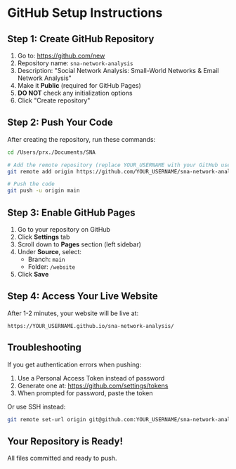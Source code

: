 # GitHub Setup Instructions

## Step 1: Create GitHub Repository
1. Go to: https://github.com/new
2. Repository name: `sna-network-analysis`
3. Description: "Social Network Analysis: Small-World Networks & Email Network Analysis"
4. Make it **Public** (required for GitHub Pages)
5. **DO NOT** check any initialization options
6. Click "Create repository"

## Step 2: Push Your Code

After creating the repository, run these commands:

```bash
cd /Users/prx./Documents/SNA

# Add the remote repository (replace YOUR_USERNAME with your GitHub username)
git remote add origin https://github.com/YOUR_USERNAME/sna-network-analysis.git

# Push the code
git push -u origin main
```

## Step 3: Enable GitHub Pages

1. Go to your repository on GitHub
2. Click **Settings** tab
3. Scroll down to **Pages** section (left sidebar)
4. Under **Source**, select:
   - Branch: `main`
   - Folder: `/website`
5. Click **Save**

## Step 4: Access Your Live Website

After 1-2 minutes, your website will be live at:
```
https://YOUR_USERNAME.github.io/sna-network-analysis/
```

## Troubleshooting

If you get authentication errors when pushing:
1. Use a Personal Access Token instead of password
2. Generate one at: https://github.com/settings/tokens
3. When prompted for password, paste the token

Or use SSH instead:
```bash
git remote set-url origin git@github.com:YOUR_USERNAME/sna-network-analysis.git
```

## Your Repository is Ready!
All files committed and ready to push.
